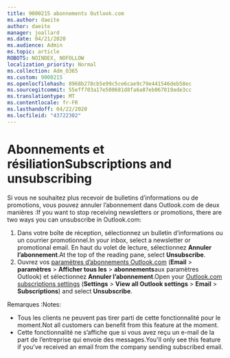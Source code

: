 ```yaml
---
title: 9000215 abonnements Outlook.com
ms.author: daeite
author: daeite
manager: joallard
ms.date: 04/21/2020
ms.audience: Admin
ms.topic: article
ROBOTS: NOINDEX, NOFOLLOW
localization_priority: Normal
ms.collection: Adm_O365
ms.custom: 9000215
ms.openlocfilehash: 8968b278cb5e99c5ce6cae9c79e441546deb58ec
ms.sourcegitcommit: 55eff703a17e500681d8fa6a87eb067019ade3cc
ms.translationtype: MT
ms.contentlocale: fr-FR
ms.lasthandoff: 04/22/2020
ms.locfileid: "43722302"
---
```

# <a name="subscriptions-and-unsubscribing"></a><span data-ttu-id="9d3a6-102">Abonnements et résiliation</span><span class="sxs-lookup"><span data-stu-id="9d3a6-102">Subscriptions and unsubscribing</span></span>

<span data-ttu-id="9d3a6-103">Si vous ne souhaitez plus recevoir de bulletins d’informations ou de promotions, vous pouvez annuler l’abonnement dans Outlook.com de deux manières :</span><span class="sxs-lookup"><span data-stu-id="9d3a6-103">If you want to stop receiving newsletters or promotions, there are two ways you can unsubscribe in Outlook.com:</span></span>

1. <span data-ttu-id="9d3a6-104">Dans votre boîte de réception, sélectionnez un bulletin d’informations ou un courrier promotionnel.</span><span class="sxs-lookup"><span data-stu-id="9d3a6-104">In your inbox, select a newsletter or promotional email.</span></span> <span data-ttu-id="9d3a6-105">En haut du volet de lecture, sélectionnez **Annuler l’abonnement**.</span><span class="sxs-lookup"><span data-stu-id="9d3a6-105">At the top of the reading pane, select **Unsubscribe**.</span></span>
2. <span data-ttu-id="9d3a6-106">Ouvrez vos [paramètres d’abonnements Outlook.com](https://outlook.live.com/mail/options/mail/brandsSubscriptions) (**Email** > **paramètres** > **Afficher tous les** > **abonnements**aux paramètres Outlook) et sélectionnez **Annuler l’abonnement**.</span><span class="sxs-lookup"><span data-stu-id="9d3a6-106">Open your [Outlook.com subscriptions settings](https://outlook.live.com/mail/options/mail/brandsSubscriptions) (**Settings** > **View all Outlook settings** > **Email** > **Subscriptions**) and select **Unsubscribe**.</span></span>

<span data-ttu-id="9d3a6-107">Remarques :</span><span class="sxs-lookup"><span data-stu-id="9d3a6-107">Notes:</span></span>

- <span data-ttu-id="9d3a6-108">Tous les clients ne peuvent pas tirer parti de cette fonctionnalité pour le moment.</span><span class="sxs-lookup"><span data-stu-id="9d3a6-108">Not all customers can benefit from this feature at the moment.</span></span>
- <span data-ttu-id="9d3a6-109">Cette fonctionnalité ne s’affiche que si vous avez reçu un e-mail de la part de l’entreprise qui envoie des messages.</span><span class="sxs-lookup"><span data-stu-id="9d3a6-109">You'll only see this feature if you've received an email from the company sending subscribed email.</span></span>